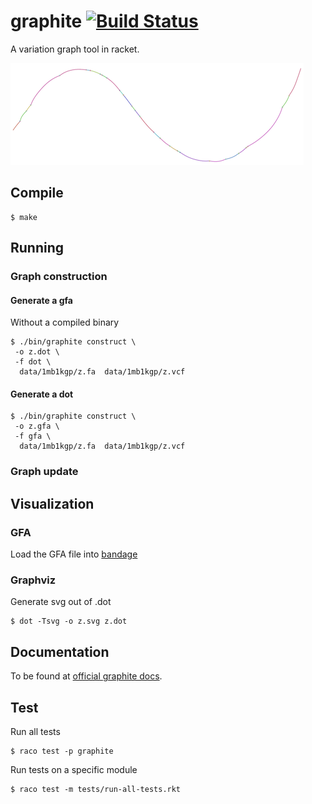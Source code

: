 # graphite [![Build Status](https://travis-ci.org/stchang/graph.svg?branch=master)](https://travis-ci.org/stchang/graph)

A variation graph tool in racket.

![rsv image](docs/images/rsv.png)

## Compile
```
$ make
```

## Running
### Graph construction
#### Generate a gfa
Without a compiled binary
```
$ ./bin/graphite construct \
 -o z.dot \
 -f dot \
  data/1mb1kgp/z.fa  data/1mb1kgp/z.vcf 
```

#### Generate a dot
```
$ ./bin/graphite construct \
 -o z.gfa \
 -f gfa \
  data/1mb1kgp/z.fa  data/1mb1kgp/z.vcf
```

### Graph update

## Visualization
### GFA
Load the GFA file into [bandage](https://rrwick.github.io/Bandage)

### Graphviz
Generate svg out of .dot
```
$ dot -Tsvg -o z.svg z.dot
```

## Documentation
To be found at [official graphite docs](https://urbanslug.github.io/graphite/).

## Test
Run all tests
```
$ raco test -p graphite
```

Run tests on a specific module
```
$ raco test -m tests/run-all-tests.rkt
```
